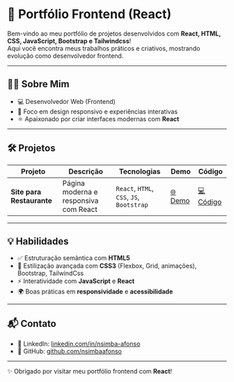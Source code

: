 # 🌟 Portfólio Frontend (React)

Bem-vindo ao meu portfólio de projetos desenvolvidos com **React, HTML, CSS, JavaScript, Bootstrap e Tailwindcss**!  
Aqui você encontra meus trabalhos práticos e criativos, mostrando evolução como desenvolvedor frontend.  

---

## 👨‍💻 Sobre Mim
- 💻 Desenvolvedor Web (Frontend) 
- 🎨 Foco em design responsivo e experiências interativas  
- ⚛️ Apaixonado por criar interfaces modernas com **React**  

---

## 🛠️ Projetos

| Projeto | Descrição | Tecnologias | Demo | Código |
|---------|-----------|------------|------|--------|
| **Site para Restaurante** | Página moderna e responsiva com React | `React`, `HTML`, `CSS`, `JS`, `Bootstrap` | [🌐 Demo](https://restaurante-sabor-arte.netlify.app/) | [💻 Código](https://github.com/nsimbaafonso/projetos-react-frontend/tree/main/restaurante) |


---

## 💡 Habilidades
- ✅ Estruturação semântica com **HTML5**  
- 🎨 Estilização avançada com **CSS3** (Flexbox, Grid, animações), Bootstrap, TailwindCss 
- ⚡ Interatividade com **JavaScript** e **React**  
- 🌍 Boas práticas em **responsividade** e **acessibilidade**  

---

## 📬 Contato 
- 💼 LinkedIn: [linkedin.com/in/nsimba-afonso](https://www.linkedin.com/in/nsimba-afonso/)  
- 🐙 GitHub: [github.com/nsimbaafonso](https://github.com/nsimbaafonso)  

---

✨ Obrigado por visitar meu portfólio frontend com **React**!
